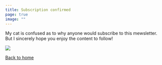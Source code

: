 ```yaml
---
title: Subscription confirmed
page: true
image: ""
---
```


My cat is confused as to why anyone would subscribe to this mewsletter. 
But I sincerely hope you enjoy the content to follow!

![](/dot_hi.jpg)

[Back to home](/)